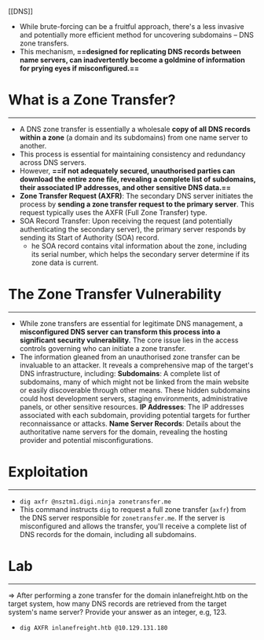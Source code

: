 [[DNS]]
- While brute-forcing can be a fruitful approach, there's a less invasive and potentially more efficient method for uncovering subdomains – DNS zone transfers. 
- This mechanism, **==designed for replicating DNS records between name servers, can inadvertently become a goldmine of information for prying eyes if misconfigured.==**

# What is a Zone Transfer?
---
- A DNS zone transfer is essentially a wholesale **copy of all DNS records within a zone** (a domain and its subdomains) from one name server to another.
- This process is essential for maintaining consistency and redundancy across DNS servers.
- However, **==if not adequately secured, unauthorised parties can download the entire zone file, revealing a complete list of subdomains, their associated IP addresses, and other sensitive DNS data.==**
- **Zone Transfer Request (AXFR)**: The secondary DNS server initiates the process by **sending a zone transfer request to the primary server**. This request typically uses the AXFR (Full Zone Transfer) type.
- SOA Record Transfer: Upon receiving the request (and potentially authenticating the secondary server), the primary server responds by sending its Start of Authority (SOA) record.
	- he SOA record contains vital information about the zone, including its serial number, which helps the secondary server determine if its zone data is current.

# The Zone Transfer Vulnerability
---
- While zone transfers are essential for legitimate DNS management, a **misconfigured DNS server can transform this process into a significant security vulnerability.** The core issue lies in the access controls governing who can initiate a zone transfer.
- The information gleaned from an unauthorised zone transfer can be invaluable to an attacker. It reveals a comprehensive map of the target's DNS infrastructure, including:
    **Subdomains**: A complete list of subdomains, many of which might not be linked from the main website or easily discoverable through other means. These hidden subdomains could host development servers, staging environments, administrative panels, or other sensitive resources.
    **IP Addresses**: The IP addresses associated with each subdomain, providing potential targets for further reconnaissance or attacks.
    **Name Server Records**: Details about the authoritative name servers for the domain, revealing the hosting provider and potential misconfigurations.

# Exploitation
---
- `dig axfr @nsztm1.digi.ninja zonetransfer.me`
- This command instructs `dig` to request a full zone transfer (`axfr`) from the DNS server responsible for `zonetransfer.me`. If the server is misconfigured and allows the transfer, you'll receive a complete list of DNS records for the domain, including all subdomains.

# Lab
---
=> After performing a zone transfer for the domain inlanefreight.htb on the target system, how many DNS records are retrieved from the target system's name server? Provide your answer as an integer, e.g, 123.
- `dig AXFR inlanefreight.htb @10.129.131.180`